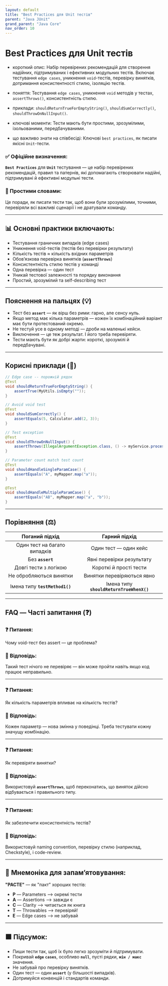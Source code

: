 ```yaml
---
layout: default
title: "Best Practices для Unit тестів"
parent: "Java JUnit"
grand_parent: "Java Core"
nav_order: 10
---
```


# Best Practices для Unit тестів

* короткий опис: Набір перевірених рекомендацій для створення надійних, підтримуваних і ефективних модульних тестів. Включає тестування `edge cases`, уникнення `void`-тестів, перевірку винятків, дотримання консистентності стилю, ізоляцію тестів.

* поняття: Тестування `edge cases`, уникнення `void` методів у тестах, `assertThrows()`, консистентність стилю.

* приклади: `shouldReturnTrueForEmptyString()`, `shouldSumCorrectly()`, `shouldThrowOnNullInput()`.

* ключові моменти: Тести мають бути простими, зрозумілими, ізольованими, передбачуваними.

* що важливо знати на співбесіді: Ключові `best practices`, як писати якісні `Unit`-тести.

### **✅ Офіційне визначення:**

**`Best Practices`** для **`Unit`** тестування — це набір перевірених рекомендацій, правил та патернів, які допомагають створювати надійні, підтримувані й ефективні модульні тести.

### **🧠 Простими словами:**

Це поради, як писати тести так, щоб вони були зрозумілими, точними, перевіряли всі важливі сценарії і не дратували команду.

---

## **📊 Основні практики включають:**

* Тестування граничних випадків (edge cases)
* Уникнення void-тестів (тестів без перевірки результату)
* Кількість тестів ≈ кількість вхідних параметрів
* Обов’язкова перевірка винятків (**`assertThrows`**)
* Консистентність стилю тестів у команді
* Одна перевірка — один тест
* Уникай тестової залежності та порядку виконання
* Простий, зрозумілий та self-describing тест

---

## **Пояснення на пальцях (💡)**

* Тест без **`assert`** — як вірш без рими: гарно, але сенсу нуль.
* Якщо метод має кілька параметрів — кожен їх комбінаційний варіант має бути протестований окремо.
* Не тестуй усе в одному методі — дроби на маленькі кейси.
* Виключення — це теж результат. І його треба перевіряти.
* Тести мають бути як добрі жарти: короткі, зрозумілі й передбачувані.

---

## **Корисні приклади (🧪)**

```java
// Edge case -- порожній рядок
@Test
void shouldReturnTrueForEmptyString() {
    assertTrue(MyUtils.isEmpty(""));
}

// Avoid void test
@Test
void shouldSumCorrectly() {
    assertEquals(5, Calculator.add(2, 3));
}

// Test exception
@Test
void shouldThrowOnNullInput() {
    assertThrows(IllegalArgumentException.class, () -> myService.process(null));
}

// Parameter count match test count
@Test
void shouldHandleSingleParamCase() {
    assertEquals("A", myMapper.map("a"));
}

@Test
void shouldHandleMultipleParamCase() {
    assertEquals("AB", myMapper.map("a", "b"));
}
```

---

## **Порівняння (⚖️)**

|         Поганий підхід         |              Гарний підхід               |
|:------------------------------:|:----------------------------------------:|
|  Один тест на багато випадків  |          Один тест — один кейс           |
|        Без **`assert`**        |        Явні перевірки результату         |
|     Довгі тести з логікою      |          Короткі й прості тести          |
|    Не обробляються винятки     |        Винятки перевіряються явно        |
| Імена типу **`testMethod1()`** | Імена типу **`shouldReturnTrueWhenX()`** |

---

## **FAQ — Часті запитання (❓)**

### **❓ Питання:**

 Чому void-тест без assert — це проблема?

### **💬 Відповідь:**

Такий тест нічого не перевіряє — він може пройти навіть якщо код працює неправильно.

---

### **❓ Питання:**

 Як кількість параметрів впливає на кількість тестів?

### **💬 Відповідь:**

Кожен параметр — нова змінна у поведінці. Треба тестувати кожну значущу комбінацію.

---

### **❓ Питання:**

 Як перевіряти винятки?

### **💬 Відповідь:**

Використовуй **`assertThrows`**, щоб переконатись, що виняток дійсно відбувається і правильного типу.

---

### **❓ Питання:**

 Як забезпечити консистентність тестів?

### **💬 Відповідь:**

Використовуй naming convention, перевірку стилю (наприклад, Checkstyle), і code-review.

---

## **🧠 Мнемоніка для запам’ятовування:**

**"PACTE"** — як "пакт" хороших тестів:

* **P** — Parameters --> окремі тести
* **A** — Assertions --> завжди є
* **C** — Clarity --> читається як книга
* **T** — Throwables --> перевіряй\!
* **E** — Edge cases --> не забувай

---

## **🟩 Підсумок:**

* Пиши тести так, щоб їх було легко зрозуміти й підтримувати.
* Покривай **`edge`** **`cases`**, особливо **`null`**, пусті рядки, **`мін / макс`** значення.
* Не забувай про перевірку винятків.
* Один тест — один **`assert`** (у більшості випадків).
* Дотримуйся конвенцій і стандартів команди.

